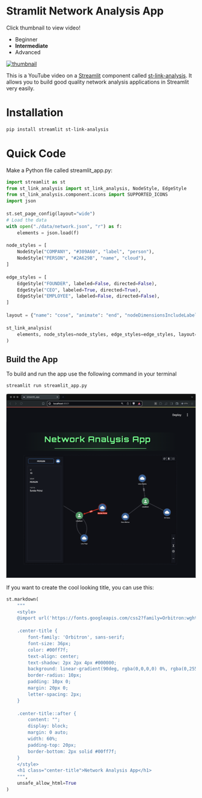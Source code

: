 # Stramlit Network Analysis App

Click thumbnail to view video!
<head>
    <meta charset="UTF-8">
    <meta name="viewport" content="width=device-width, initial-scale=1.0">
    <link rel="stylesheet" href="./assets/css/styles.css">
</head>
<body>
<div class="difficulty-container">
<ul class="difficulty-list">
    <li class="level">Beginner</li>
    <li class="level selected"><strong>Intermediate</strong></li>
    <li class="level">Advanced</li>
</ul>
</div>
</body>

[![thumbnail](https://img.youtube.com/vi/s86jz9qVeWA/maxresdefault.jpg)](https://youtu.be/s86jz9qVeWA)

This is a YouTube video on a [Streamlit](https://streamlit.io/) component called [st-link-analysis](https://github.com/AlrasheedA/st-link-analysis?tab=readme-ov-file). It allows you to build good quality network analysis applications in Streamlit very easily.

# Installation

```bash
pip install streamlit st-link-analysis
```

# Quick Code

Make a Python file called streamlit_app.py:

```python
import streamlit as st
from st_link_analysis import st_link_analysis, NodeStyle, EdgeStyle
from st_link_analysis.component.icons import SUPPORTED_ICONS
import json

st.set_page_config(layout="wide")
# Load the data
with open("./data/network.json", "r") as f:
    elements = json.load(f)

node_styles = [
    NodeStyle("COMPANY", "#309A60", "label", "person"),
    NodeStyle("PERSON", "#2A629B", "name", "cloud"),
]

edge_styles = [
    EdgeStyle("FOUNDER", labeled=False, directed=False),
    EdgeStyle("CEO", labeled=True, directed=True),
    EdgeStyle("EMPLOYEE", labeled=False, directed=False),
]

layout = {"name": "cose", "animate": "end", "nodeDimensionsIncludeLabels": False}

st_link_analysis(
    elements, node_styles=node_styles, edge_styles=edge_styles, layout=layout, key="xyz"
)
```
## Build the App

To build and run the app use the following command in your terminal

```bash
streamlit run streamlit_app.py
```

![demo](assets/images/demo.png)

If you want to create the cool looking title, you can use this:

```python
st.markdown(
    """
    <style>
    @import url('https://fonts.googleapis.com/css2?family=Orbitron:wght@400;700&display=swap');

    .center-title {
        font-family: 'Orbitron', sans-serif;
        font-size: 36px;
        color: #00ff7f;
        text-align: center;
        text-shadow: 2px 2px 4px #000000;
        background: linear-gradient(90deg, rgba(0,0,0,0) 0%, rgba(0,255,127,0.1) 50%, rgba(0,0,0,0) 100%);
        border-radius: 10px;
        padding: 10px 0;
        margin: 20px 0;
        letter-spacing: 2px;
    }

    .center-title::after {
        content: "";
        display: block;
        margin: 0 auto;
        width: 60%;
        padding-top: 20px;
        border-bottom: 2px solid #00ff7f;
    }
    </style>
    <h1 class="center-title">Network Analysis App</h1>
    """, 
    unsafe_allow_html=True
)

```